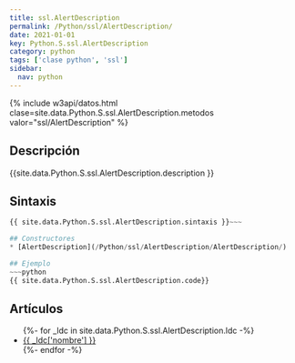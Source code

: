 ```yaml
---
title: ssl.AlertDescription
permalink: /Python/ssl/AlertDescription/
date: 2021-01-01
key: Python.S.ssl.AlertDescription
category: python
tags: ['clase python', 'ssl']
sidebar: 
  nav: python
---
```


{% include w3api/datos.html clase=site.data.Python.S.ssl.AlertDescription.metodos valor="ssl/AlertDescription" %}

## Descripción
{{site.data.Python.S.ssl.AlertDescription.description }}

## Sintaxis
~~~python
{{ site.data.Python.S.ssl.AlertDescription.sintaxis }}~~~

## Constructores
* [AlertDescription](/Python/ssl/AlertDescription/AlertDescription/)

## Ejemplo
~~~python
{{ site.data.Python.S.ssl.AlertDescription.code}}
~~~

## Artículos
<ul>
{%- for _ldc in site.data.Python.S.ssl.AlertDescription.ldc -%}
   <li>
       <a href="{{_ldc['url'] }}">{{ _ldc['nombre'] }}</a>
   </li>
{%- endfor -%}
</ul>
